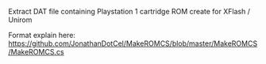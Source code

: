 Extract DAT file containing Playstation 1 cartridge ROM create for XFlash / Unirom

Format explain here:
https://github.com/JonathanDotCel/MakeROMCS/blob/master/MakeROMCS/MakeROMCS.cs
